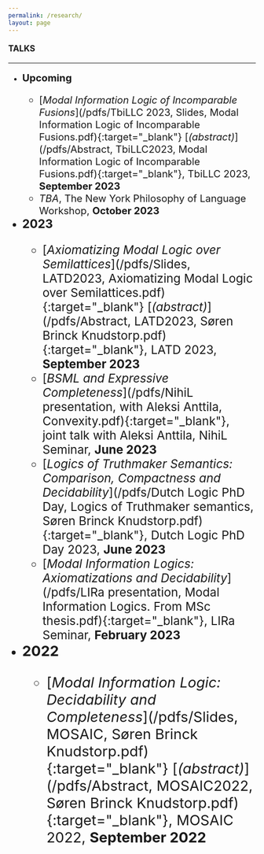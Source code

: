 ```yaml
---
permalink: /research/
layout: page
---
```


#### <Big>TALKS

-----------

  * <big>**Upcoming**
      * [*Modal Information Logic of Incomparable Fusions*](/pdfs/TbiLLC 2023, Slides, Modal Information Logic of Incomparable Fusions.pdf){:target="_blank"} [*(abstract)*](/pdfs/Abstract, TbiLLC2023, Modal Information Logic of Incomparable Fusions.pdf){:target="_blank"}, TbiLLC 2023, **September 2023**
      * *TBA*, The New York Philosophy of Language Workshop, **October 2023**
  * <big>**2023**
      * [*Axiomatizing Modal Logic over Semilattices*](/pdfs/Slides, LATD2023, Axiomatizing Modal Logic over Semilattices.pdf){:target="_blank"} [*(abstract)*](/pdfs/Abstract, LATD2023, Søren Brinck Knudstorp.pdf){:target="_blank"}, LATD 2023, **September 2023**
      * [*BSML and Expressive Completeness*](/pdfs/NihiL presentation, with Aleksi Anttila, Convexity.pdf){:target="_blank"}, joint talk with Aleksi Anttila, NihiL Seminar, **June 2023**
      * [*Logics of Truthmaker Semantics: Comparison, Compactness and Decidability*](/pdfs/Dutch Logic PhD Day, Logics of Truthmaker semantics, Søren Brinck Knudstorp.pdf){:target="_blank"}, Dutch Logic PhD Day 2023, **June 2023**
      * [*Modal Information Logics: Axiomatizations and Decidability*](/pdfs/LIRa presentation, Modal Information Logics. From MSc thesis.pdf){:target="_blank"}, LIRa Seminar, **February 2023**
  * <big>**2022**
      *  [*Modal Information Logic: Decidability and Completeness*](/pdfs/Slides, MOSAIC, Søren Brinck Knudstorp.pdf){:target="_blank"} [*(abstract)*](/pdfs/Abstract, MOSAIC2022, Søren Brinck Knudstorp.pdf){:target="_blank"}, MOSAIC 2022, **September 2022**
